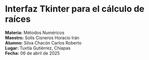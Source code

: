 # Interfaz Tkinter para el cálculo de raíces

**Materia:** Métodos Numéricos  
**Maestro:** Solís Cisneros Horacio Irán  
**Alumno:** Silva Chacón Carlos Roberto  
**Lugar:** Tuxtla Gutiérrez, Chiapas  
**Fecha:** 06 de abril de 2025
